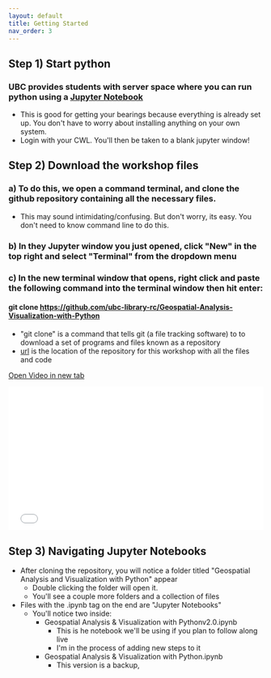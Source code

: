 ```yaml
---
layout: default
title: Getting Started
nav_order: 3
---
```


## Step 1) Start python

### UBC provides students with server space where you can run python using a [Jupyter Notebook](https://ubc.syzygy.ca/jupyter)
* This is good for getting your bearings because everything is already set up.  You don't have to worry about installing anything on your own system.
 * Login with your CWL.  You'll then be taken to a blank jupyter window!

## Step 2) Download the workshop files

### a) To do this, we open a command terminal, and clone the github repository containing all the necessary files.
* This may sound intimidating/confusing.  But don't worry, its easy.  You don't need to know command line to do this.

### b) In they Jupyter window you just opened, click "New" in the top right and select "Terminal" from the dropdown menu

### c) In the new terminal window that opens, right click and paste the following command into the terminal window then hit enter:

#### git clone https://github.com/ubc-library-rc/Geospatial-Analysis-Visualization-with-Python

* "git clone" is a command that tells git (a file tracking software) to to download a set of programs and files known as a repository
* [url](https://github.com/ubc-library-rc/Geospatial-Analysis-Visualization-with-Python) is the location of the repository for this workshop with all the files and code

<a href="git_Clone.mp4" target="_blank">Open Video in new tab</a>

<div style="overflow: hidden;
  padding-top: 56.25%;
  position: relative">
  <iframe src="git_Clone.mp4" title="Processes" scrolling="no" frameborder="0"
    style="border: 0;
   height: 100%;
   left: 0;
   position: absolute;
   top: 0;
   width: 100%;">
   <p>Your browser does not support iframes.</p>
 </iframe>
</div>

## Step 3) Navigating Jupyter Notebooks

* After cloning the repository, you will notice a folder titled "Geospatial Analysis and Visualization with Python" appear
  * Double clicking the folder will open it.
  * You'll see a couple more folders and a collection of files
* Files with the .ipynb tag on the end are "Jupyter Notebooks" 
  * You'll notice two inside:
      * Geospatial Analysis & Visualization with Pythonv2.0.ipynb
        * This is he notebook we'll be using if you plan to follow along live
        * I'm in the process of adding new steps to it
      * Geospatial Analysis & Visualization with Python.ipynb
        * This version is a backup, 
